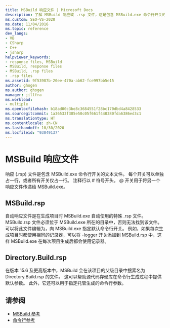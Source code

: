 ```yaml
---
title: MSBuild 响应文件 | Microsoft Docs
description: 了解 MSBuild 响应或 .rsp 文件，这是包含 MSBuild.exe 命令行开关的文本文件。
ms.custom: SEO-VS-2020
ms.date: 11/04/2016
ms.topic: reference
dev_langs:
- VB
- CSharp
- C++
- jsharp
helpviewer_keywords:
- response files, MSBuild
- MSBuild, response files
- MSBuild, .rsp files
- .rsp files
ms.assetid: 9f53987b-20ee-470a-ab62-fce997bb5e15
author: ghogen
ms.author: ghogen
manager: jillfra
ms.workload:
- multiple
ms.openlocfilehash: b18ad00c3be8c3684551f28bc170dbd4a8428533
ms.sourcegitcommit: 1a36533f385e50c05f661f440380fda6386ed3c1
ms.translationtype: HT
ms.contentlocale: zh-CN
ms.lasthandoff: 10/30/2020
ms.locfileid: "93049137"
---
```

# <a name="msbuild-response-files"></a>MSBuild 响应文件

响应 (.rsp) 文件是包含 MSBuild.exe 命令行开关的文本文件。 每个开关可以单独占一行，或者所有开关仅占一行。 注释行以 # 符号开头。 @ 开关用于将另一个响应文件传递给 MSBuild.exe。

## <a name="msbuildrsp"></a>MSBuild.rsp

自动响应文件是在生成项目时 MSBuild.exe 自动使用的特殊 .rsp 文件。 MSBuild.rsp 文件必须位于 MSBuild.exe 所在的目录中，否则无法找到该文件。 可以将此文件编辑为，向 MSBuild.exe 指定默认命令行开关。 例如，如果每次生成项目时都使用相同的记录器，可以将 -logger 开关添加到 MSBuild.rsp 中，这样 MSBuild.exe 在每次项目生成后都会使用记录器。

## <a name="directorybuildrsp"></a>Directory.Build.rsp

在版本 15.6 及更高版本中，MSBuild 会在该项目的父级目录中搜索名为 Directory.Build.rsp 的文件。  这可以帮助源代码存储库在命令行生成过程中提供默认参数。  此外，它还可以用于指定托管生成的命令行参数。

## <a name="see-also"></a>请参阅

- [MSBuild 参考](../msbuild/msbuild-reference.md)
- [命令行参考](../msbuild/msbuild-command-line-reference.md)
